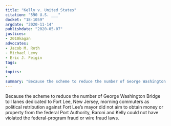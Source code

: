 ```yaml
---
title: "Kelly v. United States"
citation: "590 U.S. ___"
docket: "18-1059"
argdate: "2020-11-14"
publishdate: "2020-05-07"
justices:
- 2010kagan
advocates:
- Jacob M. Roth
- Michael Levy
- Eric J. Feigin
tags:
- 
topics:
- 
summary: "Because the scheme to reduce the number of George Washington Bridge toll lanes dedicated to Fort Lee, New Jersey, morning commuters as political retribution against Fort Lee’s mayor did not aim to obtain money or property from the federal Port Authority, Baroni and Kelly could not have violated the federal-program fraud or wire fraud laws."
---
```

Because the scheme to reduce the number of George Washington Bridge toll lanes dedicated to Fort Lee, New Jersey, morning commuters as political retribution against Fort Lee’s mayor did not aim to obtain money or property from the federal Port Authority, Baroni and Kelly could not have violated the federal-program fraud or wire fraud laws.